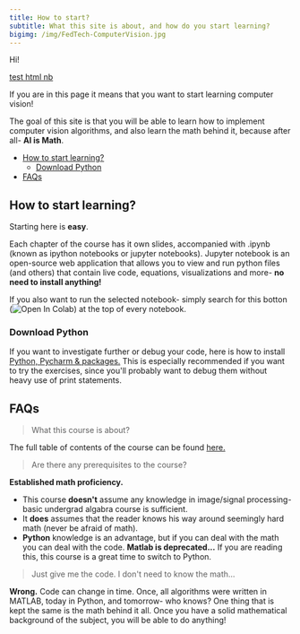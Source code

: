 ```yaml
---
title: How to start?
subtitle: What this site is about, and how do you start learning?
bigimg: /img/FedTech-ComputerVision.jpg
---
```


Hi! 

[test html nb](/pages/edge_detection/)

If you are in this page it means that you want to start learning computer vision!

The goal of this site is that you will be able to learn how to implement computer vision algorithms, and also learn the math behind it, because after all- **AI is Math**.


- [How to start learning?](#how-to-start-learning)
  - [Download Python](#download-python)
- [FAQs](#faqs)


## How to start learning?
Starting here is **easy**.

Each chapter of the course has it own slides, accompanied with .ipynb (known as ipython notebooks or jupyter notebooks).
Jupyter notebook is an open-source web application that allows you to view and run python files (and others) that contain live code, equations, visualizations and more- **no need to install anything!**

If you also want to run the selected notebook- simply search for this botton (![Open In Colab](https://colab.research.google.com/assets/colab-badge.svg)) at the top of every notebook.

### Download Python
If you want to investigate further or debug your code, here is how to install [Python, Pycharm & packages.](/pages/python_pycharm_installation/python_pycharm_installation/)
This is especially recommended if you want to try the exercises, since you'll probably want to debug them without heavy use of print statements.  

## FAQs
> What this course is about?

The full table of contents of the course can be found [here.](/pages/toc/)

> Are there any prerequisites to the course?

**Established math proficiency.** 
- This course **doesn't** assume any knowledge in image/signal processing- basic undergrad algabra course is sufficient. 
- It **does** assumes that the reader knows his way around seemingly hard math (never be afraid of math).
- **Python** knowledge is an advantage, but if you can deal with the math you can deal with the code. **Matlab is deprecated...** If you are reading this, this course is a great time to switch to Python.

> Just give me the code. I don't need to know the math...
 
**Wrong.** Code can change in time. Once, all algorithms were written in MATLAB, today in Python, and tomorrow- who knows? One thing that is kept the same is the math behind it all. Once you have a solid mathematical background of the subject, you will be able to do anything!



